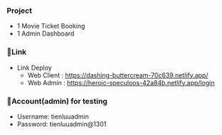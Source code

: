 ### **Project**

-  1 Movie Ticket Booking
-  1 Admin Dashboard

### 🎈**Link**

-  Link Deploy
   -  Web Client : https://dashing-buttercream-70c639.netlify.app/
   -  Web Admin : https://heroic-speculoos-42a84b.netlify.app/login

### 👦**Account(admin) for testing**
-  Username: tienluuadmin
-  Password: tienluuadmin@1301
